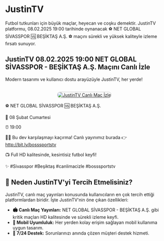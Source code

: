 <h1>JustinTV</h1>
<p>Futbol tutkunları için büyük maçlar, heyecan ve coşku demektir. JustinTV platformu, 08.02.2025 19:00 tarihinde oynanacak ⚽️ NET GLOBAL SİVASSPOR 🆚 BEŞİKTAŞ A.Ş. ⚽️ maçını sürekli ve yüksek kaliteyle izleme fırsatı sunuyor.</p>

<h2>JustinTV 08.02.2025 19:00 NET GLOBAL SİVASSPOR - BEŞİKTAŞ A.Ş. Maçını Canlı İzle</h2>
<p>Modern tasarımı ve kullanıcı dostu arayüzüyle JustinTV, her yerde!</p>

<center>
  <br>
  <a href="https://bit.ly/bosssportstv" title="JustinTV Giriş">
    <img src="https://i.ibb.co/5K7Ks6w/zzzz3.gif" alt="JustinTV Canlı Maç İzle" style="max-width:100%; border:2px solid #ddd; border-radius:10px;">
  </a>
</center>

<p>⚽️ NET GLOBAL SİVASSPOR 🆚 BEŞİKTAŞ A.Ş.</p>
<p>📅 08 Şubat Cumartesi</p>
<p>⏰ 19:00</p>
<p>🔴🔶 Bu dev karşılaşmayı kaçırma! Canlı yayınımız burada 👉 <a href="http://bit.ly/bosssportstv">http://bit.ly/bosssportstv</a></p>
<p>📺 Full HD kalitesinde, kesintisiz futbol keyfi!</p>
<p>✨ #Sivasspor #Beşiktaş #canlimacizle #bosssportstv</p>

<h2>🌟 Neden JustinTV'yi Tercih Etmelisiniz?</h2>
<p>JustinTV, canlı maç yayınları konusunda kullanıcıların en çok tercih ettiği platformlardan biridir. İşte JustinTV'nin öne çıkan özellikleri:</p>

<ul>
  <li><strong>🏟 Canlı Maç Yayınları:</strong> NET GLOBAL SİVASSPOR - BEŞİKTAŞ A.Ş. gibi kritik maçları HD kalitesinde ve sürekli izleme keyfi.</li>
  <li><strong>📱 Mobil Uyumluluk:</strong> Her yerden kolay erişim sağlayan mobil kullanıma uygun tasarım.</li>
  <li><strong>💬 7/24 Destek:</strong> Sorunlarınızı anında çözen müşteri destek hizmeti.</li>
</ul>

